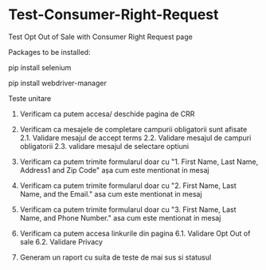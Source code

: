 #  Test-Consumer-Right-Request
Test Opt Out of Sale with  Consumer Right Request page

Packages to be installed:

pip install selenium

pip install webdriver-manager

Teste unitare

1. Verificam ca putem accesa/ deschide pagina de CRR

2. Verificam ca mesajele de completare campurii obligatorii sunt afisate
2.1. Validare mesajul de accept terms
2.2. Validare mesajul de campuri obligatorii
2.3. validare mesajul de selectare optiuni

3. Verificam ca putem trimite formularul doar cu "1. First Name, Last Name, Address1 and Zip Code"
        așa cum este mentionat in mesaj

4. Verificam ca putem trimite formularul doar cu "2. First Name, Last Name, and the Email."
    asa cum este mentionat in mesaj

5. Verificam ca putem trimite formularul doar cu "3. First Name, Last Name, and Phone Number."
        asa cum este mentionat in mesaj

6. Verificam ca putem accesa linkurile din pagina
6.1. Validare Opt Out of sale 
6.2. Validare Privacy 

7. Generam un raport cu suita de teste de mai sus si statusul
